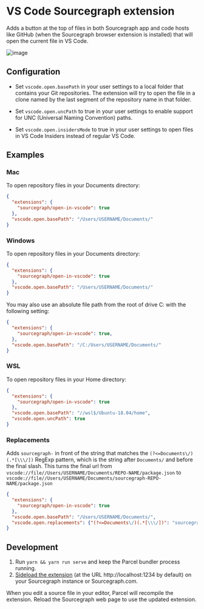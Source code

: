 # VS Code Sourcegraph extension

Adds a button at the top of files in both Sourcegraph app and code hosts like GitHub (when the Sourcegraph browser extension is installed) that will open the current file in VS Code.

![image](https://user-images.githubusercontent.com/10532611/79975469-550e0180-849b-11ea-83cb-54e9e25225d6.png)

## Configuration

- Set `vscode.open.basePath` in your user settings to a local folder that contains your Git repositories.
The extension will try to open the file in a clone named by the last segment of the repository name in that folder.

- Set `vscode.open.uncPath` to true in your user settings to enable support for UNC (Universal Naming Convention) paths.

- Set `vscode.open.insidersMode` to true in your user settings to open files in VS Code Insiders instead of regular VS Code.

## Examples

### Mac

To open repository files in your Documents directory:

```json
{
  "extensions": {
    "sourcegraph/open-in-vscode": true
  },
  "vscode.open.basePath": "/Users/USERNAME/Documents/"
}
```

### Windows

To open repository files in your Documents directory:

```json
{
  "extensions": {
    "sourcegraph/open-in-vscode": true
  },
  "vscode.open.basePath": "/Users/USERNAME/Documents/"
}
```

You may also use an absolute file path from the root of drive C: with the following setting:

```json
{
  "extensions": {
    "sourcegraph/open-in-vscode": true,
  },
  "vscode.open.basePath": "/C:/Users/USERNAME/Documents/"
}
```

### WSL

To open repository files in your Home directory:

```json
{
  "extensions": {
    "sourcegraph/open-in-vscode": true
  },
  "vscode.open.basePath": "//wsl$/Ubuntu-18.04/home",
  "vscode.open.uncPath": true
}
```

### Replacements

Adds `sourcegraph-` in front of the string that matches the `(?<=Documents\/)(.*[\\\/])` RegExp pattern, which is the string after `Documents/` and before the final slash. This turns the final url from `vscode://file//Users/USERNAME/Documents/REPO-NAME/package.json` to `vscode://file//Users/USERNAME/Documents/sourcegraph-REPO-NAME/package.json`

```json
{
  "extensions": {
    "sourcegraph/open-in-vscode": true
  },
  "vscode.open.basePath": "/Users/USERNAME/Documents/",
  "vscode.open.replacements": {"(?<=Documents\/)(.*[\\\/])": "sourcegraph-$1"},
}
```

## Development

1. Run `yarn && yarn run serve` and keep the Parcel bundler process running.
1. [Sideload the extension](https://docs.sourcegraph.com/extensions/authoring/local_development) (at the URL http://localhost:1234 by default) on your Sourcegraph instance or Sourcegraph.com.

When you edit a source file in your editor, Parcel will recompile the extension. Reload the Sourcegraph web page to use the updated extension.